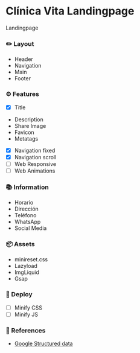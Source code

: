 # Clínica Vita Landingpage
Landingpage

### ✏️ Layout
- Header
- Navigation
- Main
- Footer

### ⚙️ Features
- [x]  Title
- Description
- Share Image
- Favicon
- Metatags
- [x] Navigation fixed
- [x] Navigation scroll
- [ ]  Web Responsive
- [ ]  Web Animations

### 📚 Information
- Horario
- Dirección
- Teléfono
- WhatsApp
- Social Media

### 📦 Assets
- minireset.css
- Lazyload
- ImgLiquid
- Gsap

### 🚀 Deploy
- [ ] Minify CSS
- [ ] Minify JS

### 📎 References
- [Google Structured data](https://developers.google.com/search/docs/appearance/structured-data/image-license-metadata)
